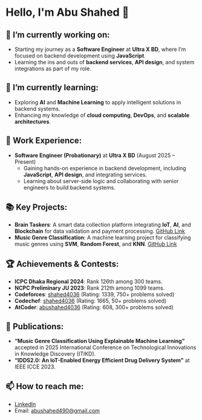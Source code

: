 # Hello, I'm Abu Shahed 👋

## 🔭 I’m currently working on:
- Starting my journey as a **Software Engineer** at **Ultra X BD**, where I’m focused on backend development using **JavaScript**.
- Learning the ins and outs of **backend services**, **API design**, and system integrations as part of my role.

## 🌱 I’m currently learning:
- Exploring **AI** and **Machine Learning** to apply intelligent solutions in backend systems.
- Enhancing my knowledge of **cloud computing**, **DevOps**, and **scalable architectures**.

## 💼 Work Experience:
- **Software Engineer (Probationary)** at **Ultra X BD** (August 2025 – Present)
  - Gaining hands-on experience in backend development, including **JavaScript**, **API design**, and integrating services.
  - Learning about server-side logic and collaborating with senior engineers to build backend systems.

## 📚 Key Projects:
- **Brain Taskers**: A smart data collection platform integrating **IoT**, **AI**, and **Blockchain** for data validation and payment processing. [GitHub Link](#)
- **Music Genre Classification**: A machine learning project for classifying music genres using **SVM**, **Random Forest**, and **KNN**. [GitHub Link](#)

## 🏆 Achievements & Contests:
- **ICPC Dhaka Regional 2024**: Rank 126th among 300 teams.
- **NCPC Preliminary JU 2023**: Rank 212th among 1099 teams.
- **Codeforces**: [shahed4036](https://codeforces.com/profile/shahed4036) (Rating: 1339, 750+ problems solved)
- **Codechef**: [shahed4036](https://www.codechef.com/users/shahed4036) (Rating: 1665, 50+ problems solved)
- **AtCoder**: [abushahed4036](https://atcoder.jp/users/abushahed4036) (Rating: 608, 300+ problems solved)

## 📝 Publications:
- **“Music Genre Classification Using Explainable Machine Learning”** accepted in 2025 International Conference on Technological Innovations in Knowledge Discovery (ITIKD).
- **“IDDS2.0: An IoT-Enabled Energy Efficient Drug Delivery System”** at IEEE ICCE 2023.

## 📫 How to reach me:
- [LinkedIn](https://www.linkedin.com/in/abushahed)
- Email: [abushahed490@gmail.com](mailto:abushahed490@gmail.com)
